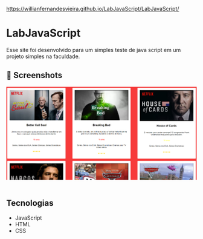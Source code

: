 https://willianfernandesvieira.github.io/LabJavaScript/LabJavaScript/
# LabJavaScript
Esse site foi desenvolvido para um simples teste de java script em um projeto simples na faculdade.

## :camera_flash: Screenshots
<!-- You can add more screenshots here if you like -->
<img src="/Captura de tela 2023-06-16 084416.png" width="700px">&emsp;
## Tecnologias
* JavaScript
* HTML
* CSS
